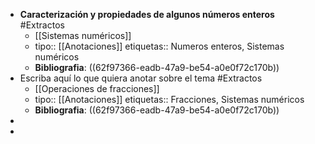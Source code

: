 - **Caracterización y propiedades de algunos números enteros** #Extractos
	- [[Sistemas numéricos]]
	- tipo:: [[Anotaciones]]
	  etiquetas:: Numeros enteros, Sistemas numéricos
	- **Bibliografia**: ((62f97366-eadb-47a9-be54-a0e0f72c170b))
- Escriba aquí lo que quiera anotar sobre el tema #Extractos
	- [[Operaciones de fracciones]]
	- tipo:: [[Anotaciones]]
	  etiquetas:: Fracciones, Sistemas numéricos
	- **Bibliografia**:  ((62f97366-eadb-47a9-be54-a0e0f72c170b))
-
-